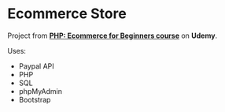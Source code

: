 # Ecommerce Store #

Project from [**PHP: Ecommerce for Beginners course**](https://www.udemy.com/php-ecommerce-for-beginners-build-stores-and-make-money/) on **Udemy**.

Uses:

* Paypal API
* PHP
* SQL
* phpMyAdmin
* Bootstrap